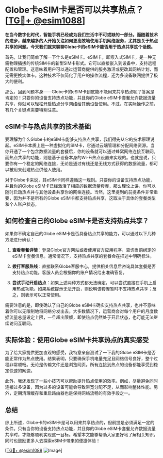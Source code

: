# Globe卡eSIM卡是否可以共享热点？[[TG💪+ @esim1088](https://t.me/s/esim1088)]

**在当今数字化时代，智能手机已经成为我们生活中不可或缺的一部分。而随着技术的进步，越来越多的人开始关注如何更高效地使用手机网络服务，尤其是关于热点共享的问题。今天我们就来聊聊Globe卡的eSIM卡能否用于热点共享这个话题。**

首先，让我们简单了解一下什么是eSIM卡。eSIM卡，即嵌入式SIM卡，是一种无需物理插拔的传统SIM卡的新型SIM卡形式。它可以直接嵌入到设备中，支持远程配置和管理。这意味着用户可以通过运营商提供的服务激活或更改其网络计划，而无需更换实体卡。这种技术不仅简化了用户的操作流程，还为多设备联网提供了极大的便利。

那么，回到问题本身——Globe卡的eSIM卡到底能不能用来共享热点呢？答案是肯定的！只要你的设备支持热点功能，并且你的Globe eSIM卡套餐允许数据流量共享，你就可以轻松开启热点分享网络给其他设备使用。不过，在实际操作之前，有几个关键点需要特别注意。

## eSIM卡与热点共享的技术基础

要理解为什么Globe卡的eSIM卡能够支持热点共享，我们得先从它的技术原理说起。eSIM卡本质上是一种虚拟化的SIM卡，它通过云端管理和分配网络资源。当你开通了一个包含数据流量的套餐后，你的设备就可以通过蜂窝网络连接互联网。而热点共享的功能，则是基于设备本身的Wi-Fi热点设置来实现的。也就是说，只要你有一个稳定的网络连接，无论是通过有线还是无线方式获得的数据流量，都可以被用来创建热点供他人使用。

对于Globe卡来说，其eSIM卡同样遵循这一规则。只要你的设备支持热点功能，并且你的Globe eSIM卡已经激活了相应的数据流量套餐，那么理论上讲，你可以随时启动热点并与其他设备共享你的网络连接。当然，这里提到的前提条件非常重要，因为并不是所有的Globe eSIM卡都支持热点共享，这取决于具体的套餐类型和个人账户状态。

## 如何检查自己的Globe eSIM卡是否支持热点共享？

如果你不确定自己的Globe eSIM卡是否具备热点共享的能力，可以通过以下几种方法进行确认：

1. **查看套餐详情**：登录Globe官方网站或者使用官方应用程序，查询当前绑定的eSIM卡套餐信息。通常情况下，支持热点共享的套餐会在描述中明确标注。
   
2. **拨打客服热线**：直接联系Globe客服中心，提供相关信息后咨询具体套餐是否支持热点功能。客服人员会根据你的账户情况给出准确答复。

3. **尝试手动开启热点**：如果上述两种方式都无法确定，可以尝试直接在手机上启用热点功能。如果系统提示无法开启，则说明该套餐暂时不支持热点共享；反之，则表示可以正常使用。

需要注意的是，即使确认了自己的Globe eSIM卡确实支持热点共享，也并不意味着你可以无限制地将网络分发出去。大多数情况下，运营商会对每个用户的月度数据流量总量设定上限，一旦超出限额，即使热点仍然处于开启状态，也可能无法继续访问互联网。

## 实际体验：使用Globe eSIM卡共享热点的真实感受

为了给大家提供更加直观的感受，我特意亲自测试了一下我的Globe eSIM卡是否能正常作为热点使用。结果表明，只要确保手机电量充足且网络信号良好，整个过程非常顺畅。无论是传输文件还是浏览网页，所有连接到热点的设备都能享受到稳定快速的网速。

此外，我还发现了一些小技巧可以帮助提升热点使用的效率。例如，尽量避免同时连接过多设备，因为过多的设备可能会导致带宽分配不足，从而影响整体性能。另外，定期清理缓存和重启路由器也是保持网络流畅的有效手段之一。

## 总结

综上所述，Globe卡的eSIM卡是可以用来共享热点的，但前提是必须满足一定的条件。只有当你的设备支持热点功能，并且你的Globe eSIM卡套餐允许数据流量共享时，才能够顺利实现这一目标。希望本文能够帮助大家更好地了解相关知识，同时也鼓励更多人去探索eSIM卡带来的便捷体验！

[[TG💪+ @esim1088](https://t.me/s/esim1088) ![Image](https://i.postimg.cc/4NQfJmqS/Snipaste-2025-05-13-00-14-12.png)]